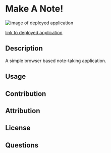 # Make A Note!

![image of deployed application](https://placekitten.com/g/800/600)

[link to deployed application](#)

## Description 

A simple browser based note-taking application. 

## Usage

## Contribution

## Attribution

## License

## Questions